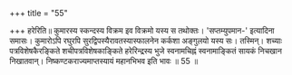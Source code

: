 +++
title = "55"

+++
हरेरिति॥ कुमारस्य स्कन्दस्य विक्रम इव विक्रमो यस्य स तथोक्तः। 'सप्तम्युपमान-' इत्यादिना समासः। कुमारोऽपि रघुरपि सुरद्विपस्यैरावतस्यास्फालनेन कर्कशा अङ्गुलयो यस्य सः। तस्मिन्। शच्याः पत्रविशेषकैरङ्किते शचीपत्रविशेषकाङ्किते हरेरिन्द्रस्य भुजे स्वनामचिह्नं स्वनामाङ्कितं सायकं निचखान निखातवान्। निष्कण्टकराज्यमाप्तस्यायं महानभिभव इति भावः ॥ 55 ॥